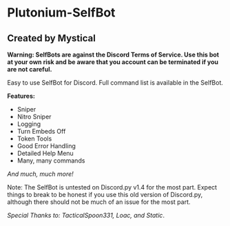 # Plutonium-SelfBot
## Created by Mystical

**Warning: SelfBots are against the Discord Terms of Service. Use this bot at your own risk and be aware that you account can be terminated if you are not careful.**

Easy to use SelfBot for Discord. Full command list is available in the SelfBot.

**Features:**
* Sniper
* Nitro Sniper
* Logging
* Turn Embeds Off
* Token Tools
* Good Error Handling
* Detailed Help Menu
* Many, many commands

*And much, much more!*

Note: The SelfBot is untested on Discord.py v1.4 for the most part. Expect things to break to be honest if you use this old version of Discord.py, although there should not be much of an issue for the most part.

*Special Thanks to: TacticalSpoon331, Loac, and Static*.

